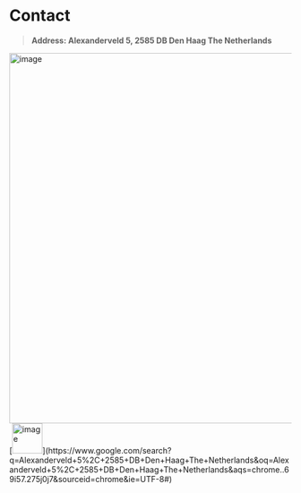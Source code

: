 # Contact
> **Address: Alexanderveld 5, 2585 DB Den Haag The Netherlands**

<img width="661" alt="image" src="https://user-images.githubusercontent.com/33482502/191748707-d44f89bd-53e8-49f7-b6e2-a17a346e9911.png">
[<img width="54" alt="image" src="https://user-images.githubusercontent.com/33482502/191748861-f4305000-7860-4cd2-9574-fcce54008b36.png">](https://www.google.com/search?q=Alexanderveld+5%2C+2585+DB+Den+Haag+The+Netherlands&oq=Alexanderveld+5%2C+2585+DB+Den+Haag+The+Netherlands&aqs=chrome..69i57.275j0j7&sourceid=chrome&ie=UTF-8#)
